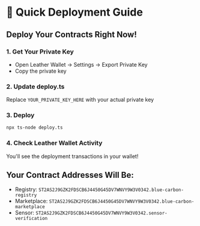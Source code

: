 # 🚀 Quick Deployment Guide

## **Deploy Your Contracts Right Now!**

### **1. Get Your Private Key**
- Open Leather Wallet → Settings → Export Private Key
- Copy the private key

### **2. Update deploy.ts**
Replace `YOUR_PRIVATE_KEY_HERE` with your actual private key

### **3. Deploy**
```bash
npx ts-node deploy.ts
```

### **4. Check Leather Wallet Activity**
You'll see the deployment transactions in your wallet!

## **Your Contract Addresses Will Be:**
- Registry: `ST2AS2J9GZK2FDSCB6J4450G45DV7WNVY9W3V0342.blue-carbon-registry`
- Marketplace: `ST2AS2J9GZK2FDSCB6J4450G45DV7WNVY9W3V0342.blue-carbon-marketplace`
- Sensor: `ST2AS2J9GZK2FDSCB6J4450G45DV7WNVY9W3V0342.sensor-verification`
